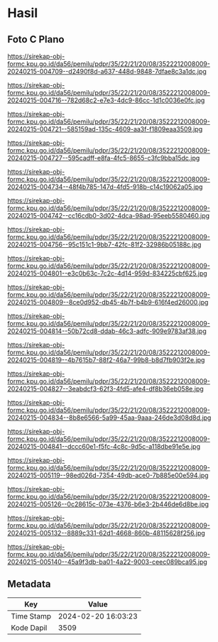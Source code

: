 # Hasil

## Foto C Plano

https://sirekap-obj-formc.kpu.go.id/da56/pemilu/pdpr/35/22/21/20/08/3522212008009-20240215-004709--d2490f8d-a637-448d-9848-7dfae8c3a1dc.jpg

https://sirekap-obj-formc.kpu.go.id/da56/pemilu/pdpr/35/22/21/20/08/3522212008009-20240215-004716--782d68c2-e7e3-4dc9-86cc-1d1c0036e0fc.jpg

https://sirekap-obj-formc.kpu.go.id/da56/pemilu/pdpr/35/22/21/20/08/3522212008009-20240215-004721--585159ad-135c-4609-aa3f-f1809eaa3509.jpg

https://sirekap-obj-formc.kpu.go.id/da56/pemilu/pdpr/35/22/21/20/08/3522212008009-20240215-004727--595cadff-e8fa-4fc5-8655-c3fc9bba15dc.jpg

https://sirekap-obj-formc.kpu.go.id/da56/pemilu/pdpr/35/22/21/20/08/3522212008009-20240215-004734--48f4b785-147d-4fd5-918b-c14c19062a05.jpg

https://sirekap-obj-formc.kpu.go.id/da56/pemilu/pdpr/35/22/21/20/08/3522212008009-20240215-004742--cc16cdb0-3d02-4dca-98ad-95eeb5580460.jpg

https://sirekap-obj-formc.kpu.go.id/da56/pemilu/pdpr/35/22/21/20/08/3522212008009-20240215-004756--95c151c1-9bb7-42fc-81f2-32986b05188c.jpg

https://sirekap-obj-formc.kpu.go.id/da56/pemilu/pdpr/35/22/21/20/08/3522212008009-20240215-004801--e3c0b63c-7c2c-4d14-959d-834225cbf625.jpg

https://sirekap-obj-formc.kpu.go.id/da56/pemilu/pdpr/35/22/21/20/08/3522212008009-20240215-004809--8ce0d952-db45-4b7f-b4b9-616f4ed26000.jpg

https://sirekap-obj-formc.kpu.go.id/da56/pemilu/pdpr/35/22/21/20/08/3522212008009-20240215-004814--50b72cd8-ddab-46c3-adfc-909e9783af38.jpg

https://sirekap-obj-formc.kpu.go.id/da56/pemilu/pdpr/35/22/21/20/08/3522212008009-20240215-004819--4b7615b7-88f2-46a7-99b8-b8d7fb903f2e.jpg

https://sirekap-obj-formc.kpu.go.id/da56/pemilu/pdpr/35/22/21/20/08/3522212008009-20240215-004827--3eabdcf3-62f3-4fd5-afe4-df8b36eb058e.jpg

https://sirekap-obj-formc.kpu.go.id/da56/pemilu/pdpr/35/22/21/20/08/3522212008009-20240215-004834--8b8e6566-5a99-45aa-9aaa-246de3d08d8d.jpg

https://sirekap-obj-formc.kpu.go.id/da56/pemilu/pdpr/35/22/21/20/08/3522212008009-20240215-004841--dccc60e1-f5fc-4c8c-9d5c-a118dbe91e5e.jpg

https://sirekap-obj-formc.kpu.go.id/da56/pemilu/pdpr/35/22/21/20/08/3522212008009-20240215-005119--98ed026d-7354-49db-ace0-7b885e00e594.jpg

https://sirekap-obj-formc.kpu.go.id/da56/pemilu/pdpr/35/22/21/20/08/3522212008009-20240215-005126--0c28615c-073e-4376-b6e3-2b446de6d8be.jpg

https://sirekap-obj-formc.kpu.go.id/da56/pemilu/pdpr/35/22/21/20/08/3522212008009-20240215-005132--8889c331-62d1-4668-860b-48115628f256.jpg

https://sirekap-obj-formc.kpu.go.id/da56/pemilu/pdpr/35/22/21/20/08/3522212008009-20240215-005140--45a9f3db-ba01-4a22-9003-ceec089bca95.jpg


## Metadata

| Key        | Value               |
| ---------- | ------------------- |
| Time Stamp | 2024-02-20 16:03:23 |
| Kode Dapil | 3509                |



